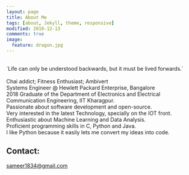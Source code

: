 ```yaml
---
layout: page
title: About Me
tags: [about, Jekyll, theme, responsive]
modified: 2018-12-13
comments: true
image:
  feature: dragon.jpg
---
```

<br>
`Life can only be understood backwards, but it must be lived forwards.`
<br><br>
Chai addict; Fitness Enthusiast; Ambivert<br>
Systems Engineer @ Hewlett Packard Enterprise, Bangalore<br>
2018 Graduate of the Department of Electronics and Electrical Communication Engineering, IIT Kharagpur.<br>
Passionate about software development and open-source.<br>
Very interested in the latest Technology, specially on the IOT front.<br>
Enthusiastic about Machine Learning and Data Analysis.<br>
Proficient programming skills in C, Python and Java.<br>
I like Python because it easily lets me convert my ideas into code.

## Contact:
[sameer1834@gmail.com](mailto:sameer1834@gmail.com)